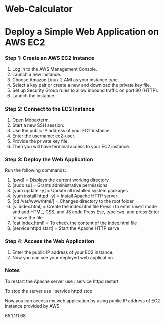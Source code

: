 # Web-Calculator
# Deploy a Simple Web Application on AWS EC2

### Step 1: Create an AWS EC2 Instance

1. Log in to the AWS Management Console.
2. Launch a new instance.
3. Choose Amazon Linux 2 AMI as your instance type.
4. Select a key pair or create a new and download the private key file.
5. Set up Security Group rules to allow inbound traffic on port 80 (HTTP).
5. Launch the instance.

### Step 2: Connect to the EC2 Instance

1. Open Mobaxterm.
2. Start a new SSH session:
3. Use the public IP address of your EC2 instance.
4. Enter the username: ec2-user.
5. Provide the private key file.
3. Then you will have terminal access to your EC2 instance.

### Step 3: Deploy the Web Application

Run the following commands:

1. [pwd] = Displays the current working directory
2. [sudo su] = Grants administrative permissions
3. [yum update -y] =         Update all installed system packages
4. [yum install httpd -y]   =    Install Apache HTTP server
5. [cd /var/www/html/]      =    Changes directory to the root folder
6. [vi index.html]         =   Create the index.html file
   Press i to enter insert mode and add HTML, CSS, and JS code
   Press Esc, type :wq, and press Enter to save the file
7. [cat index.html]     =      To check the content of the index.html file
8. [service httpd start]   =     Start the Apache HTTP serve

### Step 4: Access the Web Application

1. Enter the public IP address of your EC2 instance.
2. Now you can see your deployed web application.

### Notes

 To restart the Apache server use : service httpd restart
 
 To stop the server use : service httpd stop

  Now you can access my web application by using public IP address of EC2 instance provided by AWS

  65.1.111.68
